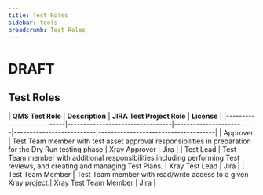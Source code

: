 ```yaml
---
title: Test Roles
sidebar: tools
breadcrumb: Test Roles
---
```


# DRAFT

## Test Roles

| **QMS Test Role** | **Description** | **JIRA Test Project Role** | **License** |
|---------------------------|---------------------------------|--------------------------|--------------------------|-------------------------------------|
| Approver | Test Team member with test asset approval responsibilities in preparation for the Dry Run testing phase | Xray Approver | Jira |
| Test Lead | Test Team member with additional responsibilities including performing Test reviews, and creating and managing Test Plans. | Xray Test Lead | Jira |
| Test Team Member | Test Team member with read/write access to a given Xray project.| Xray Test Team Member | Jira |
